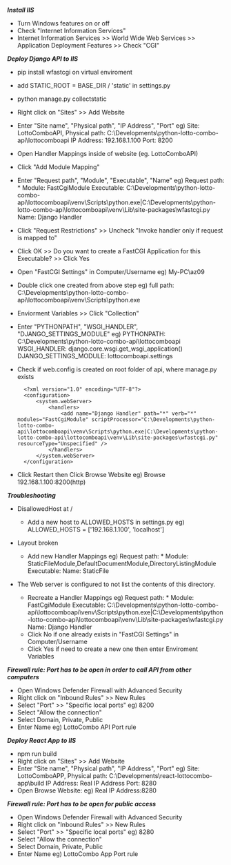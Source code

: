 ___Install IIS___
- Turn Windows features on or off
- Check "Internet Information Services"
- Internet Information Services >> World Wide Web Services >> Application Deployment Features >> Check "CGI"

___Deploy Django API to IIS___
- pip install wfastcgi on virtual enviroment
- add STATIC_ROOT =  BASE_DIR / 'static' in settings.py
- python manage.py collectstatic
- Right click on "Sites" >> Add Website
- Enter "Site name", "Physical path", "IP Address", "Port"
        eg) 
        Site: LottoComboAPI, 
        Physical path: C:\Developments\python-lotto-combo-api\lottocomboapi
        IP Address: 192.168.1.100
        Port: 8200
- Open Handler Mappings inside of website (eg. LottoComboAPI)
- Click "Add Module Mapping"
- Enter "Request path", "Module", "Executable", "Name"
        eg) 
        Request path: *
        Module: FastCgiModule
        Executable: C:\Developments\python-lotto-combo-api\lottocomboapi\venv\Scripts\python.exe|C:\Developments\python-lotto-combo-api\lottocomboapi\venv\Lib\site-packages\wfastcgi.py
        Name: Django Handler
- Click "Request Restrictions" >> Uncheck "Invoke handler only if request is mapped to"
- Click OK >> Do you want to create a FastCGI Application for this Executable? >> Click Yes
- Open "FastCGI Settings" in Computer/Username eg) My-PC\az09
- Double click one created from above step eg) full path: C:\Developments\python-lotto-combo-api\lottocomboapi\venv\Scripts\python.exe
- Enviorment Variables >> Click "Collection"
- Enter "PYTHONPATH", "WSGI_HANDLER", "DJANGO_SETTINGS_MODULE"
        eg)
        PYTHONPATH: C:\Developments\python-lotto-combo-api\lottocomboapi
        WSGI_HANDLER: django.core.wsgi.get_wsgi_application()
        DJANGO_SETTINGS_MODULE: lottocomboapi.settings
- Check if web.config is created on root folder of api, where manage.py exists
 
        <?xml version="1.0" encoding="UTF-8"?>
        <configuration>
            <system.webServer>
                <handlers>
                    <add name="Django Handler" path="*" verb="*" modules="FastCgiModule" scriptProcessor="C:\Developments\python-lotto-combo-api\lottocomboapi\venv\Scripts\python.exe|C:\Developments\python-lotto-combo-api\lottocomboapi\venv\Lib\site-packages\wfastcgi.py" resourceType="Unspecified" />
                </handlers>
            </system.webServer>
        </configuration>
 
- Click Restart then Click Browse Website eg) Browse 192.168.1.100:8200(http)

___Troubleshooting___
- DisallowedHost at /
    - Add a new host to ALLOWED_HOSTS in settings.py
        eg) ALLOWED_HOSTS = ['192.168.1.100', 'localhost']

- Layout broken
    - Add new Handler Mappings
        eg) 
            Request path: *
            Module: StaticFileModule,DefaultDocumentModule,DirectoryListingModule
            Executable: 
            Name: StaticFile
- The Web server is configured to not list the contents of this directory.
    - Recreate a Handler Mappings
        eg) 
            Request path: *
            Module: FastCgiModule
            Executable: C:\Developments\python-lotto-combo-api\lottocomboapi\venv\Scripts\python.exe|C:\Developments\python-lotto-combo-api\lottocomboapi\venv\Lib\site-packages\wfastcgi.py
            Name: Django Handler
    - Click No if one already exists in "FastCGI Settings" in Computer/Username
    - Click Yes if need to create a new one then enter Enviroment Variables

___Firewall rule: Port has to be open in order to call API from other computers___
- Open Windows Defender Firewall with Advanced Security 
- Right click on "Inbound Rules" >> New Rules    
- Select "Port" >> "Specific local ports" eg) 8200
- Select "Allow the connection"       
- Select Domain, Private, Public 
- Enter Name eg) LottoCombo API Port rule

___Deploy React App to IIS___
- npm run build
- Right click on "Sites" >> Add Website
- Enter "Site name", "Physical path", "IP Address", "Port"
        eg) 
        Site: LottoComboAPP, 
        Physical path: C:\Developments\react-lottocombo-app\build
        IP Address: Real IP Address
        Port: 8280
- Open Browse Website: eg) Real IP Address:8280

___Firewall rule: Port has to be open for public access___
- Open Windows Defender Firewall with Advanced Security
- Right click on "Inbound Rules" >> New Rules 
- Select "Port" >> "Specific local ports" eg) 8280
- Select "Allow the connection"       
- Select Domain, Private, Public
- Enter Name eg) LottoCombo App Port rule
